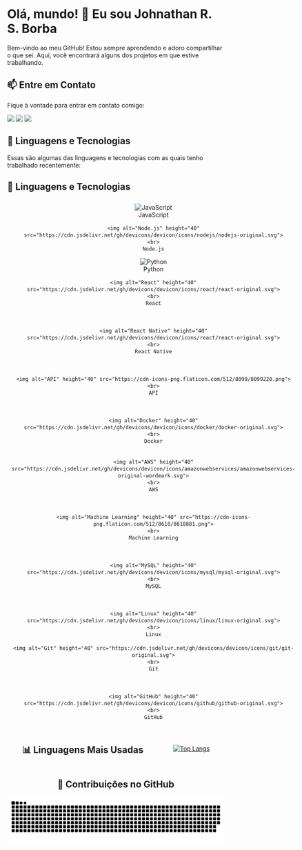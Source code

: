 # Olá, mundo! 👋 Eu sou Johnathan R. S. Borba

Bem-vindo ao meu GitHub! Estou sempre aprendendo e adoro compartilhar o que sei. Aqui, você encontrará alguns dos projetos em que estive trabalhando.
## 📫 Entre em Contato

Fique à vontade para entrar em contato comigo:

<a href="https://www.instagram.com/johnathan.santoss/" target="_blank"><img src="https://img.shields.io/badge/-Instagram-%23E4405F?style=for-the-badge&logo=instagram&logoColor=white" target="_blank"></a>
<a href="mailto:johnathan.developer@gmail.com"><img src="https://img.shields.io/badge/-Gmail-%23333?style=for-the-badge&logo=gmail&logoColor=white" target="_blank"></a>
<a href="https://www.linkedin.com/in/johnathan-santos/" target="_blank"><img src="https://img.shields.io/badge/-LinkedIn-%230077B5?style=for-the-badge&logo=linkedin&logoColor=white" target="_blank"></a>  

## 🚀 Linguagens e Tecnologias
Essas são algumas das linguagens e tecnologias com as quais tenho trabalhado recentemente:
## 🚀 Linguagens e Tecnologias

<div style="display: flex; justify-content: space-around; align-items: center; flex-wrap: wrap;">

  <div style="text-align: center; margin: 10px; flex-basis: 200px;">
    <img alt="JavaScript" height="40" src="https://cdn.jsdelivr.net/gh/devicons/devicon/icons/javascript/javascript-original.svg">
    <br>
    JavaScript

    <img alt="Node.js" height="40" src="https://cdn.jsdelivr.net/gh/devicons/devicon/icons/nodejs/nodejs-original.svg">
    <br>
    Node.js


  <div style="text-align: center; margin: 10px; flex-basis: 200px;">
    <img alt="Python" height="40" src="https://cdn.jsdelivr.net/gh/devicons/devicon/icons/python/python-original.svg">
    <br>
    Python
  </div>

    <img alt="React" height="40" src="https://cdn.jsdelivr.net/gh/devicons/devicon/icons/react/react-original.svg">
    <br>
    React



    <img alt="React Native" height="40" src="https://cdn.jsdelivr.net/gh/devicons/devicon/icons/react/react-original.svg">
    <br>
    React Native



    <img alt="API" height="40" src="https://cdn-icons-png.flaticon.com/512/8099/8099220.png">
    <br>
    API



    <img alt="Docker" height="40" src="https://cdn.jsdelivr.net/gh/devicons/devicon/icons/docker/docker-original.svg">
    <br>
    Docker


    <img alt="AWS" height="40" src="https://cdn.jsdelivr.net/gh/devicons/devicon/icons/amazonwebservices/amazonwebservices-original-wordmark.svg">
    <br>
    AWS



    <img alt="Machine Learning" height="40" src="https://cdn-icons-png.flaticon.com/512/8618/8618881.png">
    <br>
    Machine Learning



    <img alt="MySQL" height="40" src="https://cdn.jsdelivr.net/gh/devicons/devicon/icons/mysql/mysql-original.svg">
    <br>
    MySQL



    <img alt="Linux" height="40" src="https://cdn.jsdelivr.net/gh/devicons/devicon/icons/linux/linux-original.svg">
    <br>
    Linux

    <img alt="Git" height="40" src="https://cdn.jsdelivr.net/gh/devicons/devicon/icons/git/git-original.svg">
    <br>
    Git



    <img alt="GitHub" height="40" src="https://cdn.jsdelivr.net/gh/devicons/devicon/icons/github/github-original.svg">
    <br>
    GitHub


</div>



## 📊 Linguagens Mais Usadas

[![Top Langs](https://github-readme-stats.vercel.app/api/top-langs/?username=dev-johnathan&layout=compact&theme=dracula)](https://github.com/dev-johnathan)
  
## 🎨 Contribuições no GitHub

<picture>
  <source media="(prefers-color-scheme: dark)" srcset="https://raw.githubusercontent.com/dev-johnathan/dev-johnathan/output/github-contribution-grid-snake-dark.svg">
  <source media="(prefers-color-scheme: light)" srcset="https://raw.githubusercontent.com/dev-johnathan/dev-johnathan/output/github-contribution-grid-snake.svg">
  <img alt="github contribution grid snake animation" src="https://raw.githubusercontent.com/dev-johnathan/dev-johnathan/output/github-contribution-grid-snake.svg">
</picture>
